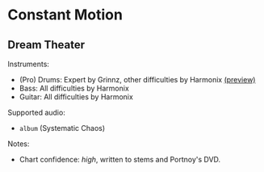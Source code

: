 # Constant Motion

## Dream Theater

Instruments:

  * (Pro) Drums: Expert by Grinnz, other difficulties by Harmonix
    [(preview)](http://pages.cs.wisc.edu/~tolly/customs/?artist=dream-theater&title=constant-motion)
  * Bass: All difficulties by Harmonix
  * Guitar: All difficulties by Harmonix

Supported audio:

  * `album` (Systematic Chaos)

Notes:

  * Chart confidence: *high*, written to stems and Portnoy's DVD.
